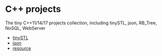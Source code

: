 # C++ projects

The tiny C++11/14/17 projects collection, including tinySTL, json, RB_Tree, NoSQL, WebServer


- [tinySTL](./tinySTL)
- [json](./json)
- [resource](./resource)